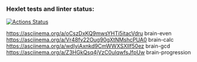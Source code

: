 ### Hexlet tests and linter status:
[![Actions Status](https://github.com/AlekseyChugreev/frontend-project-44/actions/workflows/hexlet-check.yml/badge.svg)](https://github.com/AlekseyChugreev/frontend-project-44/actions)


https://asciinema.org/a/oCszDxKQ9mwsYHTi5itacVdru   brain-even
https://asciinema.org/a/Vr48fv22Oug90gXtNMshcPUA0   brain-calc
https://asciinema.org/a/wdIyiAxnkd9CmWWXSXlIf50ez   brain-gcd
https://asciinema.org/a/Z3HGkQsq4jVzC0uIqwfsJfpUw   brain-progression